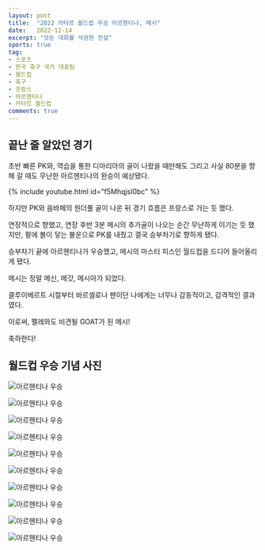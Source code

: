 ```yaml
---
layout: post
title:  "2022 카타르 월드컵 우승 아르헨티나, 메시"
date:   2022-12-14
excerpt: "모든 대회를 석권한 전설"
sports: true
tag:
- 스포츠
- 한국 축구 국가 대표팀
- 월드컵
- 축구
- 프랑스
- 아르헨티나
- 카타르 월드컵
comments: true
---
```


## 끝난 줄 알았던 경기

초반 빠른 PK와, 역습을 통한 디마리아의 골이 나왔을 때만해도 그리고 사실 80분을 향해 갈 때도 무난한 아르헨티나의 완승이 예상됐다.

{% include youtube.html id="f5Mhqjsl0bc" %}

하지만 PK와 음바페의 원더풀 골이 나온 뒤 경기 흐름은 프랑스로 가는 듯 했다.

연장적으로 향했고, 연장 후반 3분 메시의 추가골이 나오는 순간 무난하게 이기는 듯 했지만, 팔에 볼이 닿는 불운으로 PK를 내줬고 결국 승부차기로 향하게 됐다.

승부차기 끝에 아르헨티나가 우승했고, 메시의 마스터 피스인 월드컵을 드디어 들어올리게 됐다.

메시는 정말 메신, 메갓, 메시아가 되었다.


클루이베르트 시절부터 바르셀로나 팬이던 나에게는 너무나 감동적이고, 감격적인 결과였다.

이로써, 펠레와도 비견될 GOAT가 된 메시!

축하한다!

## 월드컵 우승 기념 사진

![아르헨티나 우승](../img/2022/winnner_argentina_01.jpeg)

![아르헨티나 우승](../img/2022/winnner_argentina_02.jpg)

![아르헨티나 우승](../img/2022/winnner_argentina_03.jpeg)

![아르헨티나 우승](../img/2022/winnner_argentina_04.png)

![아르헨티나 우승](../img/2022/winnner_argentina_05.jpg)

![아르헨티나 우승](../img/2022/winnner_argentina_06.jpg)

![아르헨티나 우승](../img/2022/winnner_argentina_07.jpg)

![아르헨티나 우승](../img/2022/winnner_argentina_08.png)

![아르헨티나 우승](../img/2022/winnner_argentina_09.png)

![아르헨티나 우승](../img/2022/winnner_argentina_10.png)

